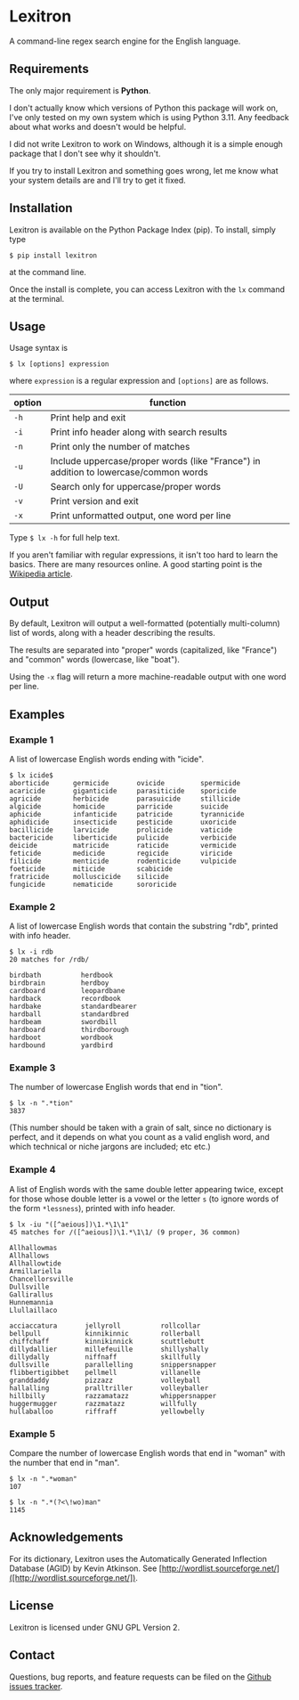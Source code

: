 Lexitron
==============================================================================

A command-line regex search engine for the English language.


Requirements
------------------------------------------------------------------------------
The only major requirement is **Python**.

I don't actually know which versions of Python this package will work on, I've
only tested on my own system which is using Python 3.11. Any feedback about
what works and doesn't would be helpful.

I did not write Lexitron to work on Windows, although it is a simple enough
package that I don't see why it shouldn't.

If you try to install Lexitron and something goes wrong, let me know what your
system details are and I'll try to get it fixed.


Installation
------------------------------------------------------------------------------
Lexitron is available on the Python Package Index (pip). To install, simply
type
```
$ pip install lexitron
```
at the command line.

Once the install is complete, you can access Lexitron with the `lx` command at
the terminal.


Usage
------------------------------------------------------------------------------
Usage syntax is

```
$ lx [options] expression
```

where `expression` is a regular expression and `[options]` are as follows.

 option | function
--------|-------------------------------------------------
  `-h`  | Print help and exit
  `-i`  | Print info header along with search results
  `-n`  | Print only the number of matches
  `-u`  | Include uppercase/proper words (like "France") in addition to lowercase/common words
  `-U`  | Search only for uppercase/proper words
  `-v`  | Print version and exit
  `-x`  | Print unformatted output, one word per line

Type `$ lx -h` for full help text.

If you aren't familiar with regular expressions, it isn't too hard to learn
the basics. There are many resources online. A good starting point is
the [Wikipedia article](https://en.wikipedia.org/wiki/Regular_expression).


Output
------------------------------------------------------------------------------
By default, Lexitron will output a well-formatted (potentially multi-column)
list of words, along with a header describing the results.

The results are separated into "proper" words (capitalized, like "France")
and "common" words (lowercase, like "boat").

Using the `-x` flag will return a more machine-readable output with one word
per line.


Examples
------------------------------------------------------------------------------

### Example 1
A list of lowercase English words ending with "icide".
```
$ lx icide$
aborticide      germicide       ovicide         spermicide
acaricide       giganticide     parasiticide    sporicide
agricide        herbicide       parasuicide     stillicide
algicide        homicide        parricide       suicide
aphicide        infanticide     patricide       tyrannicide
aphidicide      insecticide     pesticide       uxoricide
bacillicide     larvicide       prolicide       vaticide
bactericide     liberticide     pulicide        verbicide
deicide         matricide       raticide        vermicide
feticide        medicide        regicide        viricide
filicide        menticide       rodenticide     vulpicide
foeticide       miticide        scabicide
fratricide      molluscicide    silicide
fungicide       nematicide      sororicide
```

### Example 2
A list of lowercase English words that contain the substring "rdb", printed with info header.
```
$ lx -i rdb
20 matches for /rdb/

birdbath          herdbook
birdbrain         herdboy
cardboard         leopardbane
hardback          recordbook
hardbake          standardbearer
hardball          standardbred
hardbeam          swordbill
hardboard         thirdborough
hardboot          wordbook
hardbound         yardbird
```

### Example 3
The number of lowercase English words that end in "tion".
```
$ lx -n ".*tion"
3837
```
(This number should be taken with a grain of salt, since no dictionary
is perfect, and it depends on what you count as a valid english word,
and which technical or niche jargons are included; etc etc.)


### Example 4
A list of English words with the same double letter appearing twice, except
for those whose double letter is a vowel or the letter `s` (to ignore
words of the form `*lessness`), printed with info header.
```
$ lx -iu "([^aeious])\1.*\1\1"
45 matches for /([^aeious])\1.*\1\1/ (9 proper, 36 common)

Allhallowmas
Allhallows
Allhallowtide
Armillariella
Chancellorsville
Dullsville
Gallirallus
Hunnemannia
Llullaillaco

acciaccatura       jellyroll          rollcollar
bellpull           kinnikinnic        rollerball
chiffchaff         kinnikinnick       scuttlebutt
dillydallier       millefeuille       shillyshally
dillydally         niffnaff           skillfully
dullsville         parallelling       snippersnapper
flibbertigibbet    pellmell           villanelle
granddaddy         pizzazz            volleyball
hallalling         pralltriller       volleyballer
hillbilly          razzamatazz        whippersnapper
huggermugger       razzmatazz         willfully
hullaballoo        riffraff           yellowbelly
```

### Example 5
Compare the number of lowercase English words that end in "woman"
with the number that end in "man".
```
$ lx -n ".*woman"
107
```
```
$ lx -n ".*(?<\!wo)man"
1145
```


Acknowledgements
------------------------------------------------------------------------------
For its dictionary, Lexitron uses the Automatically Generated
Inflection Database (AGID) by Kevin Atkinson. See
[http://wordlist.sourceforge.net/]([http://wordlist.sourceforge.net/]).


License
------------------------------------------------------------------------------
Lexitron is licensed under GNU GPL Version 2.


Contact
------------------------------------------------------------------------------
Questions, bug reports, and feature requests can be filed on the [Github
issues tracker](//github.com/rothos/lexitron/issues).
